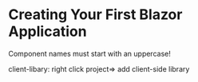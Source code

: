 # Creating Your First Blazor Application

Component names must start with an uppercase!

client-libary: right click project=> add client-side library